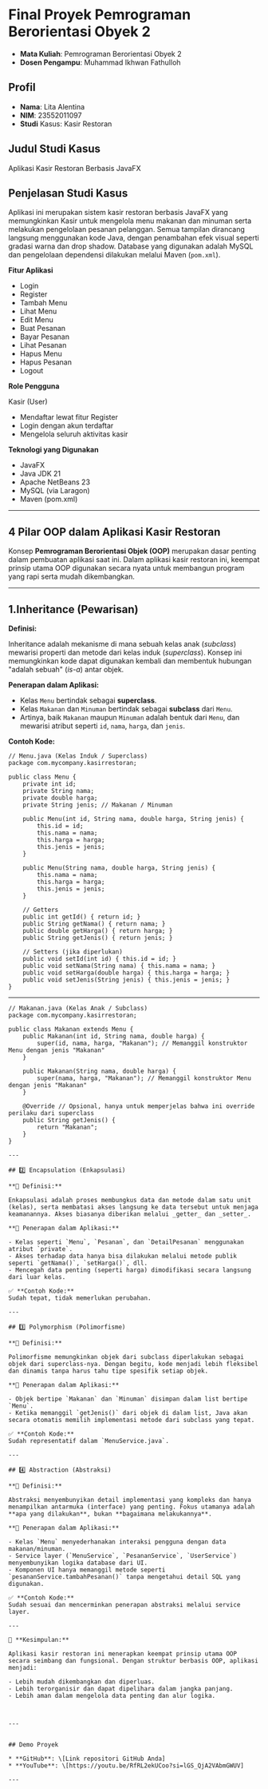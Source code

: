 # Final Proyek Pemrograman Berorientasi Obyek 2

- **Mata Kuliah**: Pemrograman Berorientasi Obyek 2
- **Dosen Pengampu**: Muhammad Ikhwan Fathulloh



## Profil  
- **Nama**: Lita Alentina  
- **NIM**: 23552011097  
- **Studi** Kasus: Kasir Restoran



## Judul Studi Kasus

Aplikasi Kasir Restoran Berbasis JavaFX



## Penjelasan Studi Kasus

Aplikasi ini merupakan sistem kasir restoran berbasis JavaFX yang memungkinkan Kasir untuk mengelola menu makanan dan minuman serta melakukan pengelolaan pesanan pelanggan. Semua tampilan dirancang langsung menggunakan kode Java, dengan penambahan efek visual seperti gradasi warna dan drop shadow.
Database yang digunakan adalah MySQL dan pengelolaan dependensi dilakukan melalui Maven (`pom.xml`).

**Fitur Aplikasi**

* Login 
* Register
* Tambah Menu 
* Lihat Menu
* Edit Menu
* Buat Pesanan
* Bayar Pesanan
* Lihat Pesanan
* Hapus Menu
* Hapus Pesanan
* Logout

**Role Pengguna**

Kasir (User)
* Mendaftar lewat fitur Register
* Login dengan akun terdaftar
* Mengelola seluruh aktivitas kasir


**Teknologi yang Digunakan**

* JavaFX 
* Java JDK 21
* Apache NetBeans 23
* MySQL (via Laragon)
* Maven (pom.xml)

---

## 4 Pilar OOP dalam Aplikasi Kasir Restoran

Konsep **Pemrograman Berorientasi Objek (OOP)** merupakan dasar penting dalam pembuatan aplikasi saat ini. Dalam aplikasi kasir restoran ini, keempat prinsip utama OOP digunakan secara nyata untuk membangun program yang rapi serta mudah dikembangkan.

---

## 1.Inheritance (Pewarisan)

**Definisi:**

Inheritance adalah mekanisme di mana sebuah kelas anak (_subclass_) mewarisi properti dan metode dari kelas induk (_superclass_). Konsep ini memungkinkan kode dapat digunakan kembali dan membentuk hubungan "adalah sebuah" (_is-a_) antar objek.

**Penerapan dalam Aplikasi:**

- Kelas `Menu` bertindak sebagai **superclass**.
- Kelas `Makanan` dan `Minuman` bertindak sebagai **subclass** dari `Menu`.
- Artinya, baik `Makanan` maupun `Minuman` adalah bentuk dari `Menu`, dan mewarisi atribut seperti `id`, `nama`, `harga`, dan `jenis`.

**Contoh Kode:**

```
// Menu.java (Kelas Induk / Superclass)
package com.mycompany.kasirrestoran;

public class Menu {
    private int id;
    private String nama;
    private double harga;
    private String jenis; // Makanan / Minuman

    public Menu(int id, String nama, double harga, String jenis) {
        this.id = id;
        this.nama = nama;
        this.harga = harga;
        this.jenis = jenis;
    }

    public Menu(String nama, double harga, String jenis) {
        this.nama = nama;
        this.harga = harga;
        this.jenis = jenis;
    }

    // Getters
    public int getId() { return id; }
    public String getNama() { return nama; }
    public double getHarga() { return harga; }
    public String getJenis() { return jenis; }

    // Setters (jika diperlukan)
    public void setId(int id) { this.id = id; }
    public void setNama(String nama) { this.nama = nama; }
    public void setHarga(double harga) { this.harga = harga; }
    public void setJenis(String jenis) { this.jenis = jenis; }
}

```

---

```
// Makanan.java (Kelas Anak / Subclass)
package com.mycompany.kasirrestoran;

public class Makanan extends Menu {
    public Makanan(int id, String nama, double harga) {
        super(id, nama, harga, "Makanan"); // Memanggil konstruktor Menu dengan jenis "Makanan"
    }

    public Makanan(String nama, double harga) {
        super(nama, harga, "Makanan"); // Memanggil konstruktor Menu dengan jenis "Makanan"
    }

    @Override // Opsional, hanya untuk memperjelas bahwa ini override perilaku dari superclass
    public String getJenis() {
        return "Makanan";
    }
}

---

## 2️⃣ Encapsulation (Enkapsulasi)

**🧩 Definisi:**

Enkapsulasi adalah proses membungkus data dan metode dalam satu unit (kelas), serta membatasi akses langsung ke data tersebut untuk menjaga keamanannya. Akses biasanya diberikan melalui _getter_ dan _setter_.

**📌 Penerapan dalam Aplikasi:**

- Kelas seperti `Menu`, `Pesanan`, dan `DetailPesanan` menggunakan atribut `private`.
- Akses terhadap data hanya bisa dilakukan melalui metode publik seperti `getNama()`, `setHarga()`, dll.
- Mencegah data penting (seperti harga) dimodifikasi secara langsung dari luar kelas.

✅ **Contoh Kode:**
Sudah tepat, tidak memerlukan perubahan.

---

## 3️⃣ Polymorphism (Polimorfisme)

**🧩 Definisi:**

Polimorfisme memungkinkan objek dari subclass diperlakukan sebagai objek dari superclass-nya. Dengan begitu, kode menjadi lebih fleksibel dan dinamis tanpa harus tahu tipe spesifik setiap objek.

**📌 Penerapan dalam Aplikasi:**

- Objek bertipe `Makanan` dan `Minuman` disimpan dalam list bertipe `Menu`.
- Ketika memanggil `getJenis()` dari objek di dalam list, Java akan secara otomatis memilih implementasi metode dari subclass yang tepat.

✅ **Contoh Kode:**
Sudah representatif dalam `MenuService.java`.

---

## 4️⃣ Abstraction (Abstraksi)

**🧩 Definisi:**

Abstraksi menyembunyikan detail implementasi yang kompleks dan hanya menampilkan antarmuka (interface) yang penting. Fokus utamanya adalah **apa yang dilakukan**, bukan **bagaimana melakukannya**.

**📌 Penerapan dalam Aplikasi:**

- Kelas `Menu` menyederhanakan interaksi pengguna dengan data makanan/minuman.
- Service layer (`MenuService`, `PesananService`, `UserService`) menyembunyikan logika database dari UI.
- Komponen UI hanya memanggil metode seperti `pesananService.tambahPesanan()` tanpa mengetahui detail SQL yang digunakan.

✅ **Contoh Kode:**
Sudah sesuai dan mencerminkan penerapan abstraksi melalui service layer.

---

📌 **Kesimpulan:**

Aplikasi kasir restoran ini menerapkan keempat prinsip utama OOP secara seimbang dan fungsional. Dengan struktur berbasis OOP, aplikasi menjadi:

- Lebih mudah dikembangkan dan diperluas.
- Lebih terorganisir dan dapat dipelihara dalam jangka panjang.
- Lebih aman dalam mengelola data penting dan alur logika.



---


## Demo Proyek

* **GitHub**: \[Link repositori GitHub Anda]
* **YouTube**: \[https://youtu.be/RfRL2ekUCoo?si=lGS_QjA2VAbmGWUV]

---

